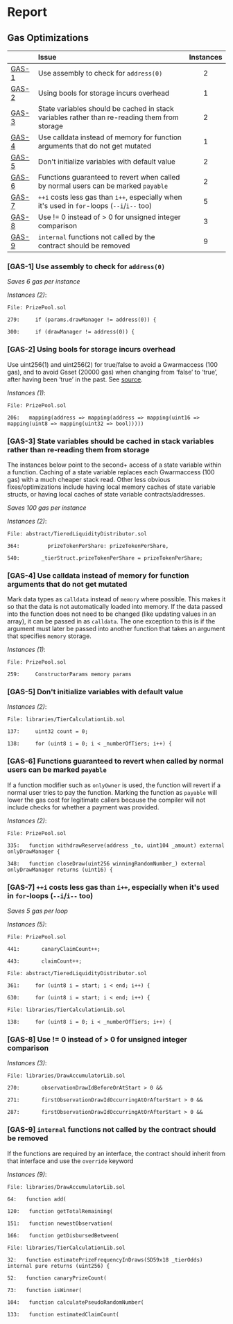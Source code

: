 # Report


## Gas Optimizations


| |Issue|Instances|
|-|:-|:-:|
| [GAS-1](#GAS-1) | Use assembly to check for `address(0)` | 2 |
| [GAS-2](#GAS-2) | Using bools for storage incurs overhead | 1 |
| [GAS-3](#GAS-3) | State variables should be cached in stack variables rather than re-reading them from storage | 2 |
| [GAS-4](#GAS-4) | Use calldata instead of memory for function arguments that do not get mutated | 1 |
| [GAS-5](#GAS-5) | Don't initialize variables with default value | 2 |
| [GAS-6](#GAS-6) | Functions guaranteed to revert when called by normal users can be marked `payable` | 2 |
| [GAS-7](#GAS-7) | `++i` costs less gas than `i++`, especially when it's used in `for`-loops (`--i`/`i--` too) | 5 |
| [GAS-8](#GAS-8) | Use != 0 instead of > 0 for unsigned integer comparison | 3 |
| [GAS-9](#GAS-9) | `internal` functions not called by the contract should be removed | 9 |
### <a name="GAS-1"></a>[GAS-1] Use assembly to check for `address(0)`
*Saves 6 gas per instance*

*Instances (2)*:
```solidity
File: PrizePool.sol

279:     if (params.drawManager != address(0)) {

300:     if (drawManager != address(0)) {

```

### <a name="GAS-2"></a>[GAS-2] Using bools for storage incurs overhead
Use uint256(1) and uint256(2) for true/false to avoid a Gwarmaccess (100 gas), and to avoid Gsset (20000 gas) when changing from ‘false’ to ‘true’, after having been ‘true’ in the past. See [source](https://github.com/OpenZeppelin/openzeppelin-contracts/blob/58f635312aa21f947cae5f8578638a85aa2519f5/contracts/security/ReentrancyGuard.sol#L23-L27).

*Instances (1)*:
```solidity
File: PrizePool.sol

206:   mapping(address => mapping(address => mapping(uint16 => mapping(uint8 => mapping(uint32 => bool)))))

```

### <a name="GAS-3"></a>[GAS-3] State variables should be cached in stack variables rather than re-reading them from storage
The instances below point to the second+ access of a state variable within a function. Caching of a state variable replaces each Gwarmaccess (100 gas) with a much cheaper stack read. Other less obvious fixes/optimizations include having local memory caches of state variable structs, or having local caches of state variable contracts/addresses.

*Saves 100 gas per instance*

*Instances (2)*:
```solidity
File: abstract/TieredLiquidityDistributor.sol

364:         prizeTokenPerShare: prizeTokenPerShare,

540:       _tierStruct.prizeTokenPerShare = prizeTokenPerShare;

```

### <a name="GAS-4"></a>[GAS-4] Use calldata instead of memory for function arguments that do not get mutated
Mark data types as `calldata` instead of `memory` where possible. This makes it so that the data is not automatically loaded into memory. If the data passed into the function does not need to be changed (like updating values in an array), it can be passed in as `calldata`. The one exception to this is if the argument must later be passed into another function that takes an argument that specifies `memory` storage.

*Instances (1)*:
```solidity
File: PrizePool.sol

259:     ConstructorParams memory params

```

### <a name="GAS-5"></a>[GAS-5] Don't initialize variables with default value

*Instances (2)*:
```solidity
File: libraries/TierCalculationLib.sol

137:     uint32 count = 0;

138:     for (uint8 i = 0; i < _numberOfTiers; i++) {

```

### <a name="GAS-6"></a>[GAS-6] Functions guaranteed to revert when called by normal users can be marked `payable`
If a function modifier such as `onlyOwner` is used, the function will revert if a normal user tries to pay the function. Marking the function as `payable` will lower the gas cost for legitimate callers because the compiler will not include checks for whether a payment was provided.

*Instances (2)*:
```solidity
File: PrizePool.sol

335:   function withdrawReserve(address _to, uint104 _amount) external onlyDrawManager {

348:   function closeDraw(uint256 winningRandomNumber_) external onlyDrawManager returns (uint16) {

```

### <a name="GAS-7"></a>[GAS-7] `++i` costs less gas than `i++`, especially when it's used in `for`-loops (`--i`/`i--` too)
*Saves 5 gas per loop*

*Instances (5)*:
```solidity
File: PrizePool.sol

441:       canaryClaimCount++;

443:       claimCount++;

```

```solidity
File: abstract/TieredLiquidityDistributor.sol

361:     for (uint8 i = start; i < end; i++) {

630:     for (uint8 i = start; i < end; i++) {

```

```solidity
File: libraries/TierCalculationLib.sol

138:     for (uint8 i = 0; i < _numberOfTiers; i++) {

```

### <a name="GAS-8"></a>[GAS-8] Use != 0 instead of > 0 for unsigned integer comparison

*Instances (3)*:
```solidity
File: libraries/DrawAccumulatorLib.sol

270:       observationDrawIdBeforeOrAtStart > 0 &&

271:       firstObservationDrawIdOccurringAtOrAfterStart > 0 &&

287:       firstObservationDrawIdOccurringAtOrAfterStart > 0 &&

```

### <a name="GAS-9"></a>[GAS-9] `internal` functions not called by the contract should be removed
If the functions are required by an interface, the contract should inherit from that interface and use the `override` keyword

*Instances (9)*:
```solidity
File: libraries/DrawAccumulatorLib.sol

64:   function add(

120:   function getTotalRemaining(

151:   function newestObservation(

166:   function getDisbursedBetween(

```

```solidity
File: libraries/TierCalculationLib.sol

32:   function estimatePrizeFrequencyInDraws(SD59x18 _tierOdds) internal pure returns (uint256) {

52:   function canaryPrizeCount(

73:   function isWinner(

104:   function calculatePseudoRandomNumber(

133:   function estimatedClaimCount(

```

